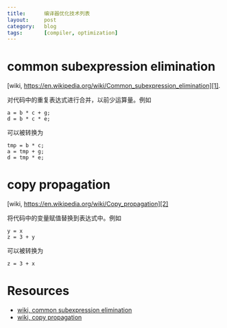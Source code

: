 ```yaml
---
title:      编译器优化技术列表 
layout:     post
category:   blog
tags:       [compiler, optimization]
---
```


# common subexpression elimination

[wiki, https://en.wikipedia.org/wiki/Common_subexpression_elimination][1].

对代码中的重复表达式进行合并，以前少运算量。例如

    a = b * c + g;
    d = b * c * e;

可以被转换为

    tmp = b * c;
    a = tmp + g;
    d = tmp * e;

# copy propagation

[wiki, https://en.wikipedia.org/wiki/Copy_propagation][2]

将代码中的变量赋值替换到表达式中。例如

    y = x
    z = 3 + y

可以被转换为

    z = 3 + x

# Resources

* [wiki, common subexpression elimination][1]
* [wiki, copy propagation][2]



[1]:    https://en.wikipedia.org/wiki/Common_subexpression_elimination
[2]:    https://en.wikipedia.org/wiki/Copy_propagation
